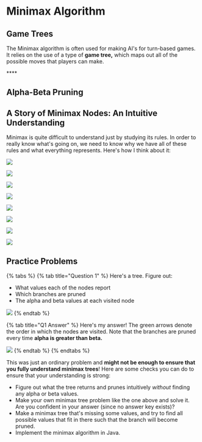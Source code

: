 # Minimax Algorithm

## Game Trees

The Minimax algorithm is often used for making AI's for turn-based games. It relies on the use of a type of **game tree,** which maps out all of the possible moves that players can make.

\*\*\*\*

## **Alpha-Beta Pruning** 

## A Story of Minimax Nodes: An Intuitive Understanding

Minimax is quite difficult to understand just by studying its rules. In order to really know what's going on, we need to know why we have all of these rules and what everything represents. Here's how I think about it:

![](../.gitbook/assets/image%20%2872%29.png)

![](../.gitbook/assets/image%20%2844%29.png)

![](../.gitbook/assets/image%20%288%29.png)

![](../.gitbook/assets/image%20%2870%29.png)

![](../.gitbook/assets/image%20%2843%29.png)

![](../.gitbook/assets/image%20%2829%29.png)

![](../.gitbook/assets/image%20%2822%29.png)

![](../.gitbook/assets/image%20%2818%29.png)

## Practice Problems

{% tabs %}
{% tab title="Question 1" %}
Here's a tree. Figure out:

* What values each of the nodes report
* Which branches are pruned
* The alpha and beta values at each visited node

![](../.gitbook/assets/image%20%2874%29.png)
{% endtab %}

{% tab title="Q1 Answer" %}
Here's my answer! The green arrows denote the order in which the nodes are visited. Note that the branches are pruned every time **alpha is greater than beta.** 

![](../.gitbook/assets/image%20%2886%29.png)
{% endtab %}
{% endtabs %}

This was just an ordinary problem and **might not be enough to ensure that you fully understand minimax trees**! Here are some checks you can do to ensure that your understanding is strong:

* Figure out what the tree returns and prunes intuitively _without_ finding any alpha or beta values.
* Make your own minimax tree problem like the one above and solve it. Are you confident in your answer \(since no answer key exists\)?
* Make a minimax tree that's missing some values, and try to find all possible values that fit in there such that the branch will become pruned.
* Implement the minimax algorithm in Java.

